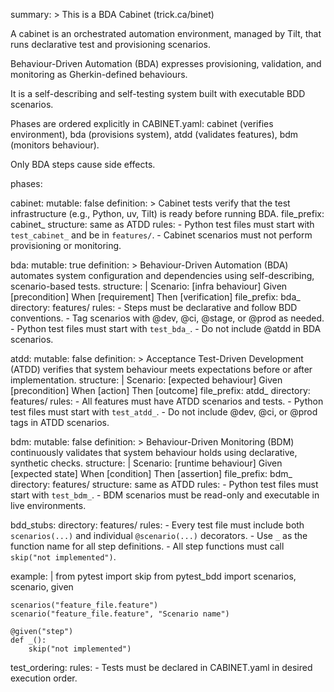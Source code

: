 summary: >
  This is a BDA Cabinet (trick.ca/binet)

  A cabinet is an orchestrated automation environment, managed by Tilt, that
  runs declarative test and provisioning scenarios.

  Behaviour-Driven Automation (BDA) expresses provisioning, validation, and
  monitoring as Gherkin-defined behaviours.

  It is a self-describing and self-testing system built with executable BDD
  scenarios.

  Phases are ordered explicitly in CABINET.yaml: cabinet (verifies environment),
  bda (provisions system), atdd (validates features), bdm (monitors behaviour).

  Only BDA steps cause side effects.

phases:

  cabinet:
    mutable: false
    definition: >
      Cabinet tests verify that the test infrastructure (e.g., Python, uv, Tilt) is ready before running BDA.
    file_prefix: cabinet_
    structure: same as ATDD
    rules:
      - Python test files must start with `test_cabinet_` and be in `features/`.
      - Cabinet scenarios must not perform provisioning or monitoring.

  bda:
    mutable: true
    definition: >
      Behaviour-Driven Automation (BDA) automates system configuration and dependencies using self-describing, scenario-based tests.
    structure: |
      Scenario: [infra behaviour]
        Given [precondition]
        When [requirement]
        Then [verification]
    file_prefix: bda_
    directory: features/
    rules:
      - Steps must be declarative and follow BDD conventions.
      - Tag scenarios with @dev, @ci, @stage, or @prod as needed.
      - Python test files must start with `test_bda_`.
      - Do not include @atdd in BDA scenarios.

  atdd:
    mutable: false
    definition: >
      Acceptance Test-Driven Development (ATDD) verifies that system behaviour meets expectations before or after implementation.
    structure: |
      Scenario: [expected behaviour]
        Given [precondition]
        When [action]
        Then [outcome]
    file_prefix: atdd_
    directory: features/
    rules:
      - All features must have ATDD scenarios and tests.
      - Python test files must start with `test_atdd_`.
      - Do not include @dev, @ci, or @prod tags in ATDD scenarios.

  bdm:
    mutable: false
    definition: >
      Behaviour-Driven Monitoring (BDM) continuously validates that system behaviour holds using declarative, synthetic checks.
    structure: |
      Scenario: [runtime behaviour]
        Given [expected state]
        When [condition]
        Then [assertion]
    file_prefix: bdm_
    directory: features/
    structure: same as ATDD
    rules:
      - Python test files must start with `test_bdm_`.
      - BDM scenarios must be read-only and executable in live environments.

bdd_stubs:
  directory: features/
  rules:
    - Every test file must include both `scenarios(...)` and individual `@scenario(...)` decorators.
    - Use `_` as the function name for all step definitions.
    - All step functions must call `skip("not implemented")`.

  example: |
    from pytest import skip
    from pytest_bdd import scenarios, scenario, given

    scenarios("feature_file.feature")
    scenario("feature_file.feature", "Scenario name")

    @given("step")
    def _():
        skip("not implemented")

test_ordering:
  rules:
    - Tests must be declared in CABINET.yaml in desired execution order.
